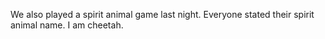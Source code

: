 We also played a spirit animal game last night. Everyone stated their spirit animal name. I am cheetah.